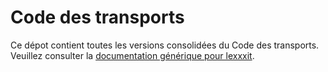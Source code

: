 # Code des transports

Ce dépot contient toutes les versions consolidées du Code des transports. Veuillez consulter la [documentation générique pour lexxxit](https://github.com/lexxxit/documentation).
